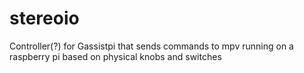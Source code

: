 # stereoio
Controller(?) for Gassistpi that sends commands to mpv running on a raspberry pi based on physical knobs and switches
